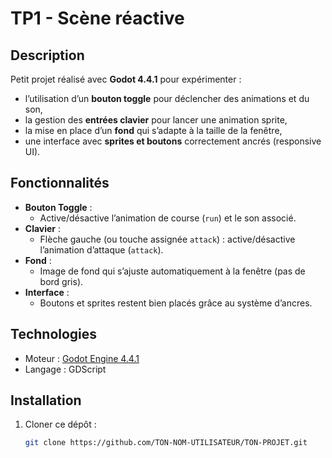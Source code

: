 # TP1 - Scène réactive

## Description
Petit projet réalisé avec **Godot 4.4.1** pour expérimenter :
- l’utilisation d’un **bouton toggle** pour déclencher des animations et du son,
- la gestion des **entrées clavier** pour lancer une animation sprite,
- la mise en place d’un **fond** qui s’adapte à la taille de la fenêtre,
- une interface avec **sprites et boutons** correctement ancrés (responsive UI).

## Fonctionnalités
- **Bouton Toggle** :
  - Active/désactive l’animation de course (`run`) et le son associé.
- **Clavier** :
  - Flèche gauche (ou touche assignée `attack`) : active/désactive l’animation d’attaque (`attack`).
- **Fond** :
  - Image de fond qui s’ajuste automatiquement à la fenêtre (pas de bord gris).
- **Interface** :
  - Boutons et sprites restent bien placés grâce au système d’ancres.

## Technologies
- Moteur : [Godot Engine 4.4.1](https://godotengine.org/)
- Langage : GDScript

## Installation
1. Cloner ce dépôt :
   ```bash
   git clone https://github.com/TON-NOM-UTILISATEUR/TON-PROJET.git

